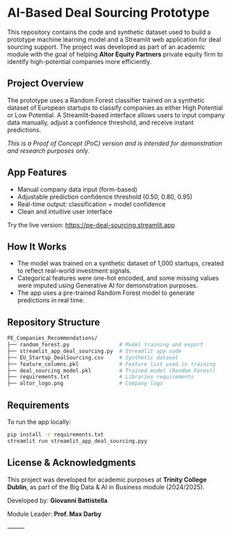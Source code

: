 # AI-Based Deal Sourcing Prototype

This repository contains the code and synthetic dataset used to build a prototype machine learning model and a Streamlit web application for deal sourcing support. The project was developed as part of an academic module with the goal of helping **Altor Equity Partners** private equity firm to identify high-potential companies more efficiently.

## Project Overview

The prototype uses a Random Forest classifier trained on a synthetic dataset of European startups to classify companies as either High Potential or Low Potential. A Streamlit-based interface allows users to input company data manually, adjust a confidence threshold, and receive instant predictions.

*This is a Proof of Concept (PoC) version and is intended for demonstration and research purposes only.*



## App Features

- Manual company data input (form-based)
- Adjustable prediction confidence threshold (0.50, 0.80, 0.95)
- Real-time output: classification + model confidence
- Clean and intuitive user interface

Try the live version: https://pe-deal-sourcing.streamlit.app



## How It Works

- The model was trained on a synthetic dataset of 1,000 startups, created to reflect real-world investment signals.
- Categorical features were one-hot encoded, and some missing values were imputed using Generative AI for demonstration purposes.
- The app uses a pre-trained Random Forest model to generate predictions in real time.



## Repository Structure

```bash
PE_Companies_Recommendations/
├── random_forest.py                # Model training and export
├── streamlit_app_deal_sourcing.py  # Streamlit app code
├── EU_Startup_DealSourcing.csv     # Synthetic dataset
├── feature_columns.pkl             # Feature list used in training
├── deal_sourcing_model.pkl         # Trained model (Random Forest)
├── requirements.txt                # Libraries requirements
├── altor_logo.png                  # Company logo
```

## Requirements

To run the app locally:

```bash
pip install -r requirements.txt
streamlit run streamlit_app_deal_sourcing.pyy
```

## License & Acknowledgments

This project was developed for academic purposes at **Trinity College Dublin**, as part of the Big Data & AI in Business module (2024/2025).

Developed by: **Giovanni Battistella**

Module Leader: **Prof. Max Darby**

⸻
